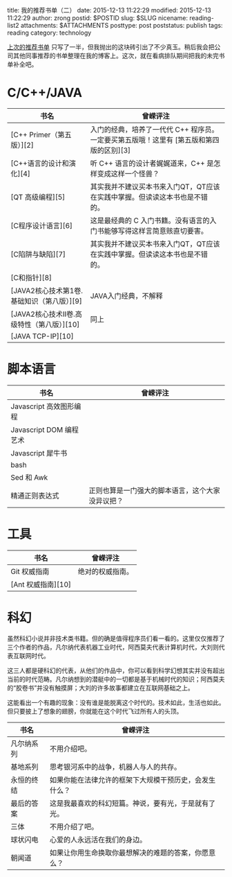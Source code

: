 title: 我的推荐书单（二）
date: 2015-12-13 11:22:29
modified: 2015-12-13 11:22:29
author: zrong
postid: $POSTID
slug: $SLUG
nicename: reading-list2
attachments: $ATTACHMENTS
posttype: post
poststatus: publish
tags: reading
category: technology

[上次的推荐书单][1] 只写了一半，但我抛出的这块砖引出了不少真玉。稍后我会把公司其他同事推荐的书单整理在我的博客上。这次，就在看病排队期间把我的未完书单补全吧。

<!--more-->

# C/C++/JAVA

| 书名 | 曾嵘评注 |
|----|----|
| [C++ Primer（第五版）][2] | 入门的经典，培养了一代代 C++ 程序员。一定要买第五版哦！这里有 [第五版和第四版的区别][3] |
| [C++语言的设计和演化][4] | 听 C++ 语言的设计者娓娓道来，C++ 是怎样变成这样一个怪兽？ |
| [QT 高级编程][5] | 其实我并不建议买本书来入门QT，QT应该在实践中掌握。但读读这本书也是不错的。 |
| [C程序设计语言][6] | 这是最经典的 C 入门书籍。没有语言的入门书能够写得这样言简意赅直切要害。 |
| [C陷阱与缺陷][7] | 其实我并不建议买本书来入门QT，QT应该在实践中掌握。但读读这本书也是不错的。 |
| [C和指针][8] | |
| [JAVA2核心技术第1卷.基础知识（第八版）][9] | JAVA入门经典，不解释 |
| [JAVA2核心技术II卷.高级特性（第八版）][10] | 同上 |
| [JAVA TCP-IP][10] | |

# 脚本语言

| 书名 | 曾嵘评注 |
|----|----|
| Javascript 高效图形编程 |  |
| Javascript DOM 编程艺术 |  |
| Javascript 犀牛书 |  |
| bash |  |
| Sed 和 Awk |  |
| 精通正则表达式 | 正则也算是一门强大的脚本语言，这个大家没异议把？ |

# 工具

| 书名 | 曾嵘评注 |
|----|----|
| Git 权威指南 | 绝对的权威指南。 |
| [Ant 权威指南][10] | |

# 科幻

虽然科幻小说并非技术类书籍。但的确是值得程序员们看一看的。这里仅仅推荐了三个作者的作品，凡尔纳代表机器工业时代，阿西莫夫代表计算机时代，大刘则代表互联网时代。

这三人都是硬科幻的代表，从他们的作品中，你可以看到科学幻想其实并没有超出当前的时代范畴。凡尔纳想到的潜艇中的一切都是基于机械时代的知识；阿西莫夫的“胶卷书”并没有触摸屏；大刘的许多故事都建立在互联网基础之上。

这能看出一个有趣的现象：没有谁是能脱离这个时代的。技术如此，生活也如此。但只要披上了想象的翅膀，你就能在这个时代飞过所有人的头顶。

| 书名 | 曾嵘评注 |
|----|----|
| 凡尔纳系列 | 不用介绍吧。 |
| 基地系列 | 思考银河系中的战争，机器人与人的共存。 |
| 永恒的终结 | 如果你能在法律允许的框架下大规模干预历史，会发生什么？ |
| 最后的答案 | 这是我最喜欢的科幻短篇。神说，要有光，于是就有了光。 |
| 三体 | 不用介绍了吧。 |
| 球状闪电 | 心爱的人永远活在我们的身边。 |
| 朝闻道 | 如果让你用生命换取你最想解决的难题的答案，你愿意么？ |

[1]: http://zengrong.net/post/2405.htm
